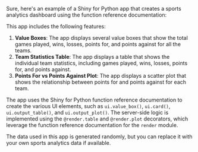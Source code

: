 Sure, here's an example of a Shiny for Python app that creates a sports analytics dashboard using the function reference documentation:



This app includes the following features:

1. **Value Boxes**: The app displays several value boxes that show the total games played, wins, losses, points for, and points against for all the teams.
2. **Team Statistics Table**: The app displays a table that shows the individual team statistics, including games played, wins, losses, points for, and points against.
3. **Points For vs Points Against Plot**: The app displays a scatter plot that shows the relationship between points for and points against for each team.

The app uses the Shiny for Python function reference documentation to create the various UI elements, such as `ui.value_box()`, `ui.card()`, `ui.output_table()`, and `ui.output_plot()`. The server-side logic is implemented using the `@render.table` and `@render.plot` decorators, which leverage the function reference documentation for the `render` module.

The data used in this app is generated randomly, but you can replace it with your own sports analytics data if available.